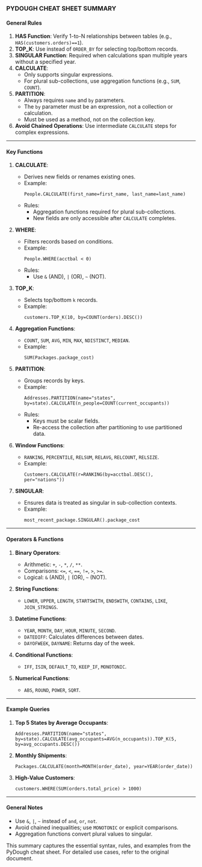 ### **PYDOUGH CHEAT SHEET SUMMARY**

#### **General Rules**  
1. **HAS Function**: Verify 1-to-N relationships between tables (e.g., `HAS(customers.orders)==1`).  
2. **TOP_K**: Use instead of `ORDER_BY` for selecting top/bottom records.  
3. **SINGULAR Function**: Required when calculations span multiple years without a specified year.  
4. **CALCULATE**:  
   - Only supports singular expressions.  
   - For plural sub-collections, use aggregation functions (e.g., `SUM`, `COUNT`).  
5. **PARTITION**:  
   - Always requires `name` and `by` parameters.  
   - The `by` parameter must be an expression, not a collection or calculation.  
   - Must be used as a method, not on the collection key.  
6. **Avoid Chained Operations**: Use intermediate `CALCULATE` steps for complex expressions.  

---

#### **Key Functions**  
1. **CALCULATE**:  
   - Derives new fields or renames existing ones.  
   - Example:  
     ```  
     People.CALCULATE(first_name=first_name, last_name=last_name)  
     ```  
   - Rules:  
     - Aggregation functions required for plural sub-collections.  
     - New fields are only accessible after `CALCULATE` completes.  

2. **WHERE**:  
   - Filters records based on conditions.  
   - Example:  
     ```  
     People.WHERE(acctbal < 0)  
     ```  
   - Rules:  
     - Use `&` (AND), `|` (OR), `~` (NOT).  

3. **TOP_K**:  
   - Selects top/bottom `k` records.  
   - Example:  
     ```  
     customers.TOP_K(10, by=COUNT(orders).DESC())  
     ```  

4. **Aggregation Functions**:  
   - `COUNT`, `SUM`, `AVG`, `MIN`, `MAX`, `NDISTINCT`, `MEDIAN`.  
   - Example:  
     ```  
     SUM(Packages.package_cost)  
     ```  

5. **PARTITION**:  
   - Groups records by keys.  
   - Example:  
     ```  
     Addresses.PARTITION(name="states", by=state).CALCULATE(n_people=COUNT(current_occupants))  
     ```  
   - Rules:  
     - Keys must be scalar fields.  
     - Re-access the collection after partitioning to use partitioned data.  

6. **Window Functions**:  
   - `RANKING`, `PERCENTILE`, `RELSUM`, `RELAVG`, `RELCOUNT`, `RELSIZE`.  
   - Example:  
     ```  
     Customers.CALCULATE(r=RANKING(by=acctbal.DESC(), per="nations"))  
     ```  

7. **SINGULAR**:  
   - Ensures data is treated as singular in sub-collection contexts.  
   - Example:  
     ```  
     most_recent_package.SINGULAR().package_cost  
     ```  

---

#### **Operators & Functions**  
1. **Binary Operators**:  
   - Arithmetic: `+`, `-`, `*`, `/`, `**`.  
   - Comparisons: `<=`, `<`, `==`, `!=`, `>`, `>=`.  
   - Logical: `&` (AND), `|` (OR), `~` (NOT).  

2. **String Functions**:  
   - `LOWER`, `UPPER`, `LENGTH`, `STARTSWITH`, `ENDSWITH`, `CONTAINS`, `LIKE`, `JOIN_STRINGS`.  

3. **Datetime Functions**:  
   - `YEAR`, `MONTH`, `DAY`, `HOUR`, `MINUTE`, `SECOND`.  
   - `DATEDIFF`: Calculates differences between dates.  
   - `DAYOFWEEK`, `DAYNAME`: Returns day of the week.  

4. **Conditional Functions**:  
   - `IFF`, `ISIN`, `DEFAULT_TO`, `KEEP_IF`, `MONOTONIC`.  

5. **Numerical Functions**:  
   - `ABS`, `ROUND`, `POWER`, `SQRT`.  

---

#### **Example Queries**  
1. **Top 5 States by Average Occupants**:  
   ```  
   Addresses.PARTITION(name="states", by=state).CALCULATE(avg_occupants=AVG(n_occupants)).TOP_K(5, by=avg_occupants.DESC())  
   ```  

2. **Monthly Shipments**:  
   ```  
   Packages.CALCULATE(month=MONTH(order_date), year=YEAR(order_date))  
   ```  

3. **High-Value Customers**:  
   ```  
   customers.WHERE(SUM(orders.total_price) > 1000)  
   ```  

---

#### **General Notes**  
- Use `&`, `|`, `~` instead of `and`, `or`, `not`.  
- Avoid chained inequalities; use `MONOTONIC` or explicit comparisons.  
- Aggregation functions convert plural values to singular.  

This summary captures the essential syntax, rules, and examples from the PyDough cheat sheet. For detailed use cases, refer to the original document.
